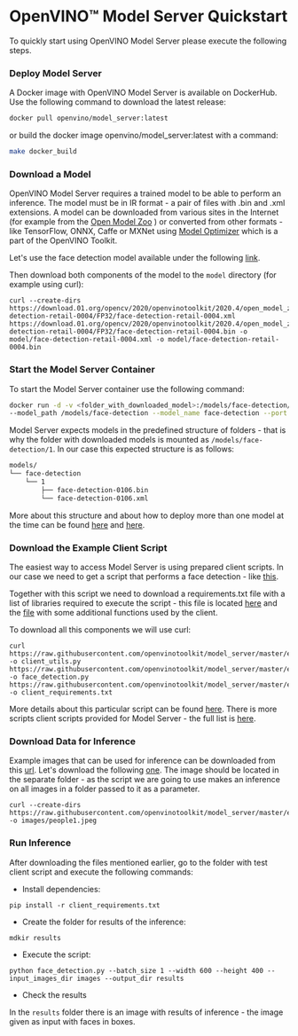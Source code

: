 # OpenVINO&trade; Model Server Quickstart

To quickly start using OpenVINO Model Server please execute the following steps.

### Deploy Model Server

A Docker image with OpenVINO Model Server is available on DockerHub. Use the following command to download the latest release:

```bash
docker pull openvino/model_server:latest
```
or build the docker image openvino/model_server:latest with a command:

```bash
make docker_build
```

### Download a Model

OpenVINO Model Server requires a trained model to be able to perform an inference. The model
must be in IR format - a pair of files with .bin and .xml extensions. A model 
can be downloaded from various sites in the Internet (for example from the [Open Model Zoo](https://download.01.org/opencv/2020/openvinotoolkit/2020.4/open_model_zoo/models_bin/) ) or converted from other formats - like TensorFlow, ONNX, Caffe or MXNet using [Model Optimizer](https://docs.openvinotoolkit.org/latest/_docs_MO_DG_Deep_Learning_Model_Optimizer_DevGuide.html) which is a part of the OpenVINO Toolkit.

Let's use the face detection model available under the following [link](https://download.01.org/opencv/2020/openvinotoolkit/2020.4/open_model_zoo/models_bin/3/face-detection-retail-0004/FP32/). 

Then download both components of the model to the `model` directory (for example using curl):
```
curl --create-dirs https://download.01.org/opencv/2020/openvinotoolkit/2020.4/open_model_zoo/models_bin/3/face-detection-retail-0004/FP32/face-detection-retail-0004.xml https://download.01.org/opencv/2020/openvinotoolkit/2020.4/open_model_zoo/models_bin/3/face-detection-retail-0004/FP32/face-detection-retail-0004.bin -o model/face-detection-retail-0004.xml -o model/face-detection-retail-0004.bin
```

### Start the Model Server Container

To start the Model Server container use the following command:

```bash
docker run -d -v <folder_with_downloaded_model>:/models/face-detection/1 -p 9000:9000 openvino/model_server:latest \
--model_path /models/face-detection --model_name face-detection --port 9000 --log_level DEBUG --shape auto
```

Model Server expects models in the predefined structure of folders - that is why the folder with downloaded models is mounted as `/models/face-detection/1`. In our case this expected structure is as follows:

```bash
models/
└── face-detection
    └── 1
        ├── face-detection-0106.bin
        └── face-detection-0106.xml

``` 

More about this structure and about how to deploy more than one model at the time can be found [here](./docker_container.md#preparing-the-models) and [here](./docker_container.md#starting-docker-container-with-a-configuration-file).

### Download the Example Client Script

The easiest way to access Model Server is using prepared client scripts. In our case we need to get a script that performs a face detection - like [this](../example_client/face_detection.py).

Together with this script we need to download a requirements.txt file with a list of libraries required to execute the script - this file is located [here](../example_client/client_requirements.txt) and the [file](https://github.com/openvinotoolkit/model_server/blob/master/example_client/client_utils.py) with some additional functions used by the client.

To download all this components we will use curl:

```
curl https://raw.githubusercontent.com/openvinotoolkit/model_server/master/example_client/client_utils.py -o client_utils.py https://raw.githubusercontent.com/openvinotoolkit/model_server/master/example_client/face_detection.py -o face_detection.py  https://raw.githubusercontent.com/openvinotoolkit/model_server/master/example_client/client_requirements.txt -o client_requirements.txt
```

More details about this particular script can be found [here](../example_client/face_detection.md). There is more scripts client scripts provided for Model Server - the
full list is [here](../example_client). 


### Download Data for Inference

Example images that can be used for inference can be downloaded from this [url](../example_client/images/people). Let's download the following [one](../example_client/images/people/people1.jpeg). The image should be located in the separate folder - as the script we are going to use makes an inference on all images in
a folder passed to it as a parameter.

```
curl --create-dirs https://raw.githubusercontent.com/openvinotoolkit/model_server/master/example_client/images/people/people1.jpeg -o images/people1.jpeg
```

### Run Inference

After downloading the files mentioned earlier, go to the folder with test client script and execute the following commands:

* Install dependencies:
```
pip install -r client_requirements.txt
```

* Create the folder for results of the inference:

```
mdkir results
```

* Execute the script:

```
python face_detection.py --batch_size 1 --width 600 --height 400 --input_images_dir images --output_dir results
```

* Check the results

In the `results` folder there is an image with results of inference - the image given as input with faces in boxes.

